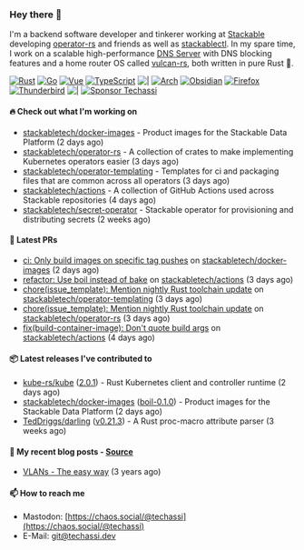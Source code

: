 ### Hey there 👋

I'm a backend software developer and tinkerer working at [Stackable][stackable] developing
[operator-rs][op-rs] and friends as well as [stackablectl][sctl]. In my spare time, I work
on a scalable high-performance [DNS Server][portal] with DNS blocking features and a home
router OS called [vulcan-rs][vulcan], both written in pure Rust 🦀.

[sctl]: https://github.com/stackabletech/stackable-cockpit
[op-rs]: https://github.com/stackabletech/operator-rs
[stackable]: https://github.com/stackabletech
[portal]: https://github.com/portal-rs/portal
[vulcan]: https://github.com/vulcan-rs

[![Rust](https://img.shields.io/badge/-Rust-141414?style=flat&logo=rust&logoColor=%23f97f39)](https://www.rust-lang.org/)
[![Go](https://img.shields.io/badge/-Go-141414?style=flat&logo=go&logoColor=%23f97f39)](https://go.dev/)
[![Vue](https://img.shields.io/badge/-Vue-141414?style=flat&logo=vuedotjs&logoColor=%23f97f39)](https://vuejs.org/)
[![TypeScript](https://img.shields.io/badge/-TypeScript-141414?style=flat&logo=typescript&logoColor=%23f97f39)](https://www.typescriptlang.org/)
![|](https://img.shields.io/badge/-%7C-141414?style=flat&logoColor=%23f97f39)
[![Arch](https://img.shields.io/badge/-Arch-141414?style=flat&logo=archlinux&logoColor=%23f97f39)](https://archlinux.org/)
[![Obsidian](https://img.shields.io/badge/-Obsidian-141414?style=flat&logo=obsidian&logoColor=%23f97f39)](https://obsidian.md/)
[![Firefox](https://img.shields.io/badge/-Firefox-141414?style=flat&logo=firefox&logoColor=%23f97f39)](https://www.mozilla.org/en-US/firefox/new/)
[![Thunderbird](https://img.shields.io/badge/-Thunderbird-141414?style=flat&logo=thunderbird&logoColor=%23f97f39)](https://www.thunderbird.net/en-US/)
![|](https://img.shields.io/badge/-%7C-141414?style=flat&logoColor=%23f97f39)
[![Sponsor Techassi](https://img.shields.io/badge/-Sponsor-141414?style=flat&logo=github&logoColor=%23f97f39)](https://github.com/sponsors/Techassi)

#### 🔥 Check out what I'm working on


- [stackabletech/docker-images](https://github.com/stackabletech/docker-images) - Product images for the Stackable Data Platform (2 days ago)
- [stackabletech/operator-rs](https://github.com/stackabletech/operator-rs) - A collection of crates to make implementing Kubernetes operators easier (3 days ago)
- [stackabletech/operator-templating](https://github.com/stackabletech/operator-templating) - Templates for ci and packaging files that are common across all operators (3 days ago)
- [stackabletech/actions](https://github.com/stackabletech/actions) - A collection of GitHub Actions used across Stackable repositories (4 days ago)
- [stackabletech/secret-operator](https://github.com/stackabletech/secret-operator) - Stackable operator for provisioning and distributing secrets (2 weeks ago)

#### 🧪 Latest PRs


- [ci: Only build images on specific tag pushes](https://github.com/stackabletech/docker-images/pull/1250) on [stackabletech/docker-images](https://github.com/stackabletech/docker-images) (2 days ago)
- [refactor: Use boil instead of bake](https://github.com/stackabletech/actions/pull/79) on [stackabletech/actions](https://github.com/stackabletech/actions) (3 days ago)
- [chore(issue_template): Mention nightly Rust toolchain update](https://github.com/stackabletech/operator-templating/pull/550) on [stackabletech/operator-templating](https://github.com/stackabletech/operator-templating) (3 days ago)
- [chore(issue_template): Mention nightly Rust toolchain update](https://github.com/stackabletech/operator-rs/pull/1093) on [stackabletech/operator-rs](https://github.com/stackabletech/operator-rs) (3 days ago)
- [fix(build-container-image): Don&#39;t quote build args](https://github.com/stackabletech/actions/pull/78) on [stackabletech/actions](https://github.com/stackabletech/actions) (4 days ago)

#### 📦 Latest releases I've contributed to


- [kube-rs/kube](https://github.com/kube-rs/kube/releases/tag/2.0.1) ([2.0.1](https://github.com/kube-rs/kube/releases/tag/2.0.1)) - Rust Kubernetes client and controller runtime (2 days ago)
- [stackabletech/docker-images](https://github.com/stackabletech/docker-images/releases/tag/boil-0.1.0) ([boil-0.1.0](https://github.com/stackabletech/docker-images/releases/tag/boil-0.1.0)) - Product images for the Stackable Data Platform (2 days ago)
- [TedDriggs/darling](https://github.com/TedDriggs/darling/releases/tag/v0.21.3) ([v0.21.3](https://github.com/TedDriggs/darling/releases/tag/v0.21.3)) - A Rust proc-macro attribute parser (3 weeks ago)

#### 📜 My recent blog posts - [Source](https://github.com/Techassi/page)


- [VLANs - The easy way](https://techassi.dev/posts/vlans-the-easy-way/) (3 years ago)

#### 📫 How to reach me

- Mastodon: [https://chaos.social/@techassi](https://chaos.social/@techassi)
- E-Mail: git@techassi.dev
